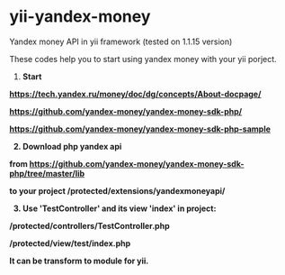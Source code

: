# yii-yandex-money
Yandex money API in yii framework (tested on 1.1.15 version)

These codes help you to start using yandex money with your yii porject.


1. <b>Start<b/>

  https://tech.yandex.ru/money/doc/dg/concepts/About-docpage/ 

  https://github.com/yandex-money/yandex-money-sdk-php/ 

  https://github.com/yandex-money/yandex-money-sdk-php-sample 
 
2. <b>Download php yandex api<b/>

  from https://github.com/yandex-money/yandex-money-sdk-php/tree/master/lib
  
  to your project     /protected/extensions/yandexmoneyapi/

3. <b>Use 'TestController'</b> and its view <b>'index'</b> in project:

  /protected/controllers/TestController.php

  /protected/view/test/index.php


It can be transform to module for yii.
